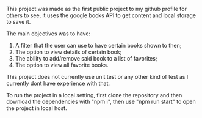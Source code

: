 This project was made as the first public project to my github profile for others to see, it uses the google books API to get content and local storage to save it.

The main objectives was to have:

  1. A filter that the user can use to have certain books shown to then;
  2. The option to view details of certain book;
  3. The ability to add/remove said book to a list of favorites;
  4. The option to view all favorite books.

This project does not currently use unit test or any other kind of test as I currently dont have experience with that.

To run the project in a local setting, first clone the repository and then download the dependencies with "npm i", then use "npm run start" to open the project in local host.
